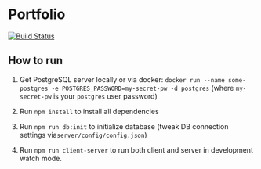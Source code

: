 # Portfolio

[![Build Status](https://travis-ci.org/T-Systems-RUS/Portfolio.svg?branch=develop)](https://travis-ci.org/T-Systems-RUS/Portfolio)

## How to run

1. Get PostgreSQL server locally or via docker:
`docker run --name some-postgres -e POSTGRES_PASSWORD=my-secret-pw -d postgres`
(where `my-secret-pw` is your `postgres` user password)

2. Run `npm install` to install all dependencies

3. Run `npm run db:init` to initialize database (tweak DB connection settings via`server/config/config.json`)

4. Run `npm run client-server` to run both client and server in development watch mode. 


